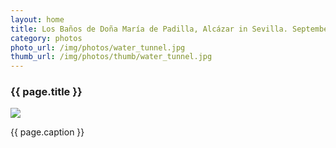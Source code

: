 ```yaml
---
layout: home
title: Los Baños de Doña María de Padilla, Alcázar in Sevilla. September, 2016
category: photos
photo_url: /img/photos/water_tunnel.jpg
thumb_url: /img/photos/thumb/water_tunnel.jpg
---
```


<div>
  <h3>{{ page.title }}</h3>
  <img src="{{ page.photo_url }}" style="max-width: 100%;"/>
  <p>{{ page.caption }}</p>
</div>